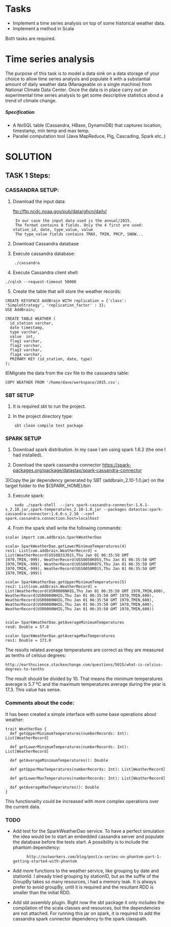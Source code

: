 # Tasks
* Implement a time series analysis on top of some historical weather data. 
* Implement a method in Scala 

Both tasks are required.

# Time series analysis
The purpose of this task is to model a data sink on a data storage of your choice to allow time series analysis and populate it with a substantial amount of daily weather data (Manageable on a single machine) from National Climate Data Center. Once the data is in place carry out an experimental time series analysis to get some descriptive statistics about a trend of climate change. 

##### Specification
+ A NoSQL table (Cassandra, HBase, DynamoDB) that captures location, timestamp, min temp and max temp.
+ Parallel computation tool (Java MapReduce, Pig, Cascading, Spark etc..) 




# SOLUTION


## TASK 1 Steps:
  
### CASSANDRA SETUP:

1. Download the input data:

	ftp://ftp.ncdc.noaa.gov/pub/data/ghcn/daily/
     
        In our case the input data used is the annual/2015.
        The format contains 8 fields. Only the 4 first are used: station_id, date, type_value, value
        The type_value fields contains TMAX, TMIN, PRCP, SNOW...

2) Download Cassandra database

3) Execute cassandra database:
```
    ./cassandra
```
4) Execute Cassandra client shell: 
```
./cqlsh --request-timeout 50000
```
5) Create the table that will store the weather records:
```
CREATE KEYSPACE AddBrain WITH replication = {'class': 'SimpleStrategy', 'replication_factor' : 3};
USE AddBrain;

CREATE TABLE WEATHER (
  id_station varchar,
  date timestamp,
  type varchar,
  value  int,
  flag1 varchar,
  flag2 varchar,
  flag3 varchar,
  flag4 varchar,
  PRIMARY KEY (id_station, date, type)
);
```
6)Migrate the data from the csv file to the cassandra table:
```
COPY WEATHER FROM '/home/dave/workspace/2015.csv';
```

### SBT SETUP
1) It is required sbt to run the project. 

2) In the project directory type:
```
	sbt clean compile test package
```

### SPARK SETUP
1) Download spark distribution. In my case I am using spark 1.6.2 (the one I had installed).

2) Download the spark cassandra connector
	        https://spark-packages.org/package/datastax/spark-cassandra-connector
	
3)Copy the jar dependency generated by SBT (addbrain_2.10-1.0.jar) on the target folder to the ${SPARK_HOME}/bin


3) Execute spark:
```
	sudo ./spark-shell  --jars spark-cassandra-connector-1.6.1-s_2.10.jar,spark-temperatures_2.10-1.0.jar --packages datastax:spark-cassandra-connector:1.6.0-s_2.10 --conf spark.cassandra.connection.host=localhost
```
4) From the spark shell write the following commands:
```
scala> import com.addbrain.SparkWeatherDao

scala> SparkWeatherDao.getLowerMinimumTemperatures(4)
res1: List[com.addbrain.WeatherRecord] = List(WeatherRecord(USS0033J01S,Thu Jan 01 06:35:50 GMT 1970,TMIN,-999), WeatherRecord(USS0050K05S,Thu Jan 01 06:35:50 GMT 1970,TMIN,-999), WeatherRecord(USS0050K07S,Thu Jan 01 06:35:50 GMT 1970,TMIN,-999), WeatherRecord(USS0050M01S,Thu Jan 01 06:35:50 GMT 1970,TMIN,-999))

scala> SparkWeatherDao.getUpperMinimumTemperatures(5)
res2: List[com.addbrain.WeatherRecord] = List(WeatherRecord(USR0000NHIG,Thu Jan 01 06:35:50 GMT 1970,TMIN,600), WeatherRecord(USR0000NHIG,Thu Jan 01 06:35:50 GMT 1970,TMIN,600), WeatherRecord(USR0000NHIG,Thu Jan 01 06:35:50 GMT 1970,TMIN,600), WeatherRecord(USR0000NHIG,Thu Jan 01 06:35:50 GMT 1970,TMIN,600), WeatherRecord(USR0000NHIG,Thu Jan 01 06:35:50 GMT 1970,TMIN,600))


scala> SparkWeatherDao.getAverageMinimumTemperatures
res0: Double = 57.0 

scala> SparkWeatherDao.getAverageMaxTemperatures
res1: Double = 173.0  
```


The results related average temperatures are correct as they are measured as tenths of celsius degrees:

    http://earthscience.stackexchange.com/questions/5015/what-is-celsius-degrees-to-tenths
The result should be divided by 10. That means the minimum temperatures average is 5.7 ºC and the maximum temperatures average during the year is 17.3. This value has sense.

### Comments about the code: 

It has been created a simple interface with some base operations about weather:
```
trait WeatherDao {
  def getUpperMinimumTemperatures(numberRecords: Int): List[WeatherRecord]

  def getLowerMinimumTemperatures(numberRecords: Int): List[WeatherRecord]

  def getAverageMinimumTemperatures(): Double

  def getUpperMaxTemperatures(numberRecords: Int): List[WeatherRecord]

  def getLowerMaxTemperatures(numberRecords: Int): List[WeatherRecord]

  def getAverageMaxTemperatures(): Double
}
```
This functionality could be increased with more complex operations over the current data.

### TODO
* Add test for the SparkWeatherDao service. To have a perfect simulation the idea would be to start an embedded cassandra server and populate the database before the tests start.
  A possibility is to include the phantom dependency:
  
            http://outworkers.com/blog/post/a-series-on-phantom-part-1-getting-started-with-phantom
  
* Add more functions to the weather service, like grouping by date and stationId. I already tried grouping by stationID, but as the suffle of the GroupBy takes so many resources, i had a memory leak. 
  It is always prefer to avoid groupBy, until it is required and the resultant RDD is smaller than the initial RDD.
* Add sbt assembly plugin. Right now the sbt package it only includes the compilation of the scala classes and resources, but the dependencies are not attached. For running this jar on spark, it is required to
  add the cassandra spark connector dependency to the spark classpath.


